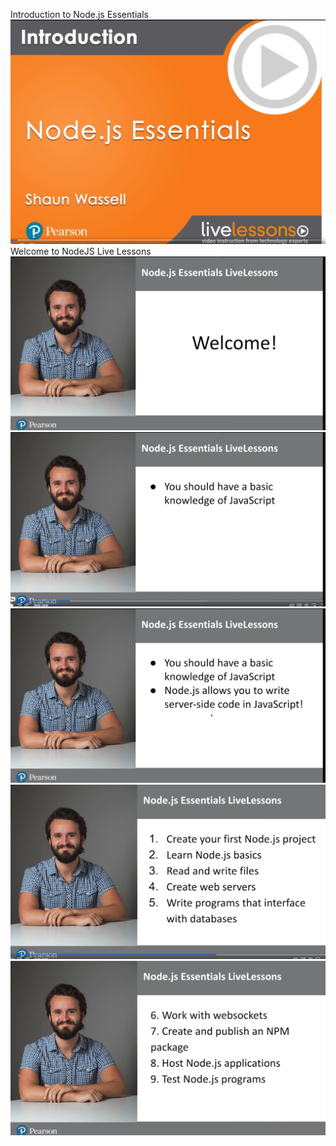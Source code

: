 Introduction to Node.js Essentials
![alt text](image.png)
Welcome to NodeJS Live Lessons
![alt text](image-1.png)
![alt text](image-2.png)
![alt text](image-3.png)
![alt text](image-4.png)
![alt text](image-5.png)